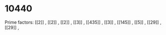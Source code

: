# 10440

Prime factors: [[2]] , [[2]] , [[2]] , [[3]] , [[435]] , [[3]] , [[145]] , [[5]] , [[29]] , [[29]] , 